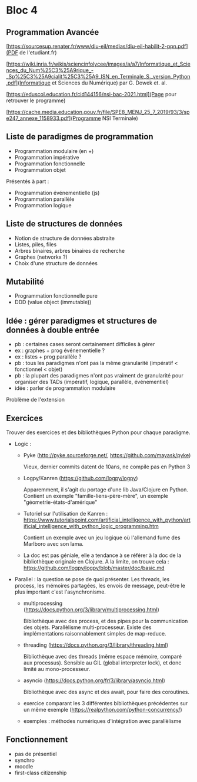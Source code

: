 # Bloc 4

## Programmation Avancée

[https://sourcesup.renater.fr/www/diu-eil/medias/diu-eil-habilit-2-ppn.pdf](PDF de l'etudiant.fr)

[https://wiki.inria.fr/wikis/sciencinfolycee/images/a/a7/Informatique_et_Sciences_du_Num%25C3%25A9rique_-_Sp%25C3%25A9cialit%25C3%25A9_ISN_en_Terminale_S._version_Python.pdf](Informatique et Sciences du Numérique) par G. Dowek et. al.

[https://eduscol.education.fr/cid144156/nsi-bac-2021.html](Page pour retrouver le programme)

[https://cache.media.education.gouv.fr/file/SPE8_MENJ_25_7_2019/93/3/spe247_annexe_1158933.pdf](Programme NSI Terminale)

## Liste de paradigmes de programmation

- Programmation modulaire      (en +)
- Programmation impérative
- Programmation fonctionnelle
- Programmation objet

Présentés à part :

- Programmation événementielle (js)
- Programmation parallèle
- Programmation logique

## Liste de structures de données

- Notion de structure de données abstraite
- Listes, piles, files
- Arbres binaires, arbres binaires de recherche
- Graphes (networkx ?)
- Choix d'une structure de données

## Mutabilité

- Programmation fonctionnelle pure
- DDD (value object (immutable))

## Idée : gérer paradigmes et structures de données à double entrée

- pb : certaines cases seront certainement difficiles à gérer
- ex : graphes + prog événementielle ?
- ex : listes + prog parallèle ?
- pb : tous les paradigmes n'ont pas la même granularité (impératif <
  fonctionnel < objet)
- pb : la plupart des paradigmes n'ont pas vraiment de granularité
  pour organiser des TADs (impératif, logique, parallèle,
  événementiel)
- idée : parler de programmation modulaire

Problème de l'extension

## Exercices

Trouver des exercices et des bibliothèques Python pour chaque
paradigme.

- Logic :
  * Pyke (http://pyke.sourceforge.net/, https://github.com/mayask/pyke)

	Vieux, dernier commits datent de 10ans, ne compile pas en Python 3

  * Logpy/Kanren (https://github.com/logpy/logpy)

    Apparemment, il s'agit du portage d'une lib Java/Clojure en
    Python.  Contient un exemple "famille-liens-père-mère", un exemple
    "géometrie-états-d'amérique"

  * Tutoriel sur l'utilisation de Kanren :
  https://www.tutorialspoint.com/artificial_intelligence_with_python/artificial_intelligence_with_python_logic_programming.htm

	Contient un exemple avec un jeu logique où l'allemand fume des
    Marlboro avec son lama.

  * La doc est pas géniale, elle a tendance à se référer à la doc de
    la bibliothèque originale en Clojure. A la limite, on trouve
    cela : https://github.com/logpy/logpy/blob/master/doc/basic.md


- Parallel : la question se pose de quoi présenter. Les threads, les
  process, les mémoires partagées, les envois de message, peut-être le
  plus important c'est l'asynchronisme.

  * multiprocessing (https://docs.python.org/3/library/multiprocessing.html)

	Bibliothèque avec des process, et des pipes pour la communication
    des objets. Parallèlisme multi-processeur.  Existe des
    implémentations raisonnablement simples de map-reduce.

  * threading (https://docs.python.org/3/library/threading.html)

    Bibliothèque avec des threads (même espace mémoire, comparé aux
    processus). Sensible au GIL (global interpreter lock), et donc
    limité au mono-processeur.

  * asyncio (https://docs.python.org/fr/3/library/asyncio.html)

	Bibliothèque avec des async et des await, pour faire des coroutines.

  * exercice comparant les 3 différentes bibliothèques précédentes sur
    un même exemple (https://realpython.com/python-concurrency/)

  * exemples : méthodes numériques d'intégration avec parallèlisme


## Fonctionnement

- pas de présentiel
- synchro
- moodle
- first-class citizenship
